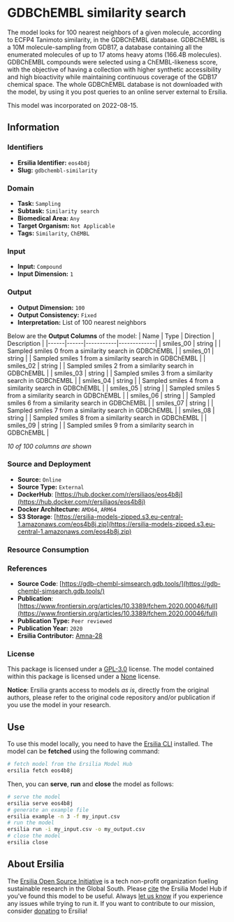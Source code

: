 # GDBChEMBL similarity search

The model looks for 100 nearest neighbors of a given molecule, according to ECFP4 Tanimoto similarity, in the GDBChEMBL database. GDBChEMBL is a 10M molecule-sampling from GDB17, a database containing all the enumerated molecules of up to 17 atoms heavy atoms (166.4B molecules). GDBChEMBL compounds were selected using a ChEMBL-likeness score, with the objective of having a collection with higher synthetic accessibility and high bioactivity while maintaining continuous coverage of the GDB17 chemical space. The whole GDBChEMBL database is not downloaded with the model, by using it you post queries to an online server external to Ersilia.

This model was incorporated on 2022-08-15.

## Information
### Identifiers
- **Ersilia Identifier:** `eos4b8j`
- **Slug:** `gdbchembl-similarity`

### Domain
- **Task:** `Sampling`
- **Subtask:** `Similarity search`
- **Biomedical Area:** `Any`
- **Target Organism:** `Not Applicable`
- **Tags:** `Similarity`, `ChEMBL`

### Input
- **Input:** `Compound`
- **Input Dimension:** `1`

### Output
- **Output Dimension:** `100`
- **Output Consistency:** `Fixed`
- **Interpretation:** List of 100 nearest neighbors

Below are the **Output Columns** of the model:
| Name | Type | Direction | Description |
|------|------|-----------|-------------|
| smiles_00 | string |  | Sampled smiles 0 from a similarity search in GDBChEMBL |
| smiles_01 | string |  | Sampled smiles 1 from a similarity search in GDBChEMBL |
| smiles_02 | string |  | Sampled smiles 2 from a similarity search in GDBChEMBL |
| smiles_03 | string |  | Sampled smiles 3 from a similarity search in GDBChEMBL |
| smiles_04 | string |  | Sampled smiles 4 from a similarity search in GDBChEMBL |
| smiles_05 | string |  | Sampled smiles 5 from a similarity search in GDBChEMBL |
| smiles_06 | string |  | Sampled smiles 6 from a similarity search in GDBChEMBL |
| smiles_07 | string |  | Sampled smiles 7 from a similarity search in GDBChEMBL |
| smiles_08 | string |  | Sampled smiles 8 from a similarity search in GDBChEMBL |
| smiles_09 | string |  | Sampled smiles 9 from a similarity search in GDBChEMBL |

_10 of 100 columns are shown_
### Source and Deployment
- **Source:** `Online`
- **Source Type:** `External`
- **DockerHub**: [https://hub.docker.com/r/ersiliaos/eos4b8j](https://hub.docker.com/r/ersiliaos/eos4b8j)
- **Docker Architecture:** `AMD64`, `ARM64`
- **S3 Storage**: [https://ersilia-models-zipped.s3.eu-central-1.amazonaws.com/eos4b8j.zip](https://ersilia-models-zipped.s3.eu-central-1.amazonaws.com/eos4b8j.zip)

### Resource Consumption


### References
- **Source Code**: [https://gdb-chembl-simsearch.gdb.tools/](https://gdb-chembl-simsearch.gdb.tools/)
- **Publication**: [https://www.frontiersin.org/articles/10.3389/fchem.2020.00046/full](https://www.frontiersin.org/articles/10.3389/fchem.2020.00046/full)
- **Publication Type:** `Peer reviewed`
- **Publication Year:** `2020`
- **Ersilia Contributor:** [Amna-28](https://github.com/Amna-28)

### License
This package is licensed under a [GPL-3.0](https://github.com/ersilia-os/ersilia/blob/master/LICENSE) license. The model contained within this package is licensed under a [None](LICENSE) license.

**Notice**: Ersilia grants access to models _as is_, directly from the original authors, please refer to the original code repository and/or publication if you use the model in your research.


## Use
To use this model locally, you need to have the [Ersilia CLI](https://github.com/ersilia-os/ersilia) installed.
The model can be **fetched** using the following command:
```bash
# fetch model from the Ersilia Model Hub
ersilia fetch eos4b8j
```
Then, you can **serve**, **run** and **close** the model as follows:
```bash
# serve the model
ersilia serve eos4b8j
# generate an example file
ersilia example -n 3 -f my_input.csv
# run the model
ersilia run -i my_input.csv -o my_output.csv
# close the model
ersilia close
```

## About Ersilia
The [Ersilia Open Source Initiative](https://ersilia.io) is a tech non-profit organization fueling sustainable research in the Global South.
Please [cite](https://github.com/ersilia-os/ersilia/blob/master/CITATION.cff) the Ersilia Model Hub if you've found this model to be useful. Always [let us know](https://github.com/ersilia-os/ersilia/issues) if you experience any issues while trying to run it.
If you want to contribute to our mission, consider [donating](https://www.ersilia.io/donate) to Ersilia!

